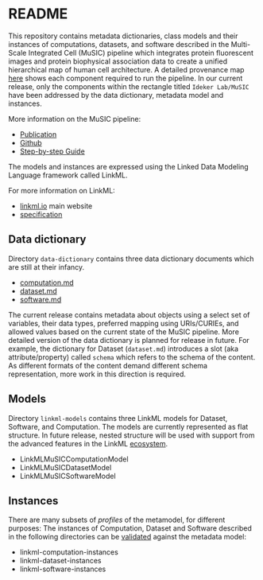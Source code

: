 # README


This repository contains metadata dictionaries, class models and their instances of
computations, datasets, and software described in the Multi-Scale Integrated Cell
(MuSIC) pipeline which integrates protein fluorescent images and protein
biophysical association data to create a unified hierarchical map of human cell
architecture. A detailed provenance map [here](./Music_Provenance_Map.png) shows each component required to run the pipeline. In our current release, only the components within the rectangle titled `Ideker Lab/MuSIC` have been addressed by the data dictionary, metadata model and instances.   

More information on the MuSIC pipeline:

* [Publication](https://www.biorxiv.org/cgi/content/short/2020.06.21.163709v1)
* [Github](https://github.com/idekerlab/MuSIC)
* [Step-by-step Guide](https://github.com/idekerlab/MuSIC/wiki/A-Step-By-Step-Guide-to-Building-a-MuSIC-Map)

The models and instances are expressed using the Linked Data Modeling Language
framework called LinkML.

For more information on LinkML:

* [linkml.io](https://linkml.io) main website
* [specification](https://linkml.io/linkml-model/docs/specification/)


## Data dictionary
Directory `data-dictionary` contains three data dictionary documents which are still at their infancy.

* [computation.md](./data-dictionary/computation.md)
* [dataset.md](./data-dictionary/dataset.md)
* [software.md](./data-dictionary/software.md)

The current release contains metadata about objects using a select set of variables, their data types, preferred mapping using URIs/CURIEs, and allowed values based on the current state of the MuSIC pipeline. More detailed version of the data dictionary is planned for release in future. For example, the dictionary for Dataset (`dataset.md`) introduces a slot (aka attribute/property) called `schema` which refers to the schema of the content. As different formats of the content demand different schema representation, more work in this direction is required.

## Models
Directory `linkml-models` contains three LinkML models for Dataset, Software, and Computation. The models are currently represented as flat structure. In future release, nested structure will be used with support from the advanced features in the LinkML [ecosystem](https://linkml.io/linkml/ecosystem.html).   

* LinkMLMuSICComputationModel
* LinkMLMuSICDatasetModel
* LinkMLMuSICSoftwareModel

## Instances


There are many subsets of *profiles* of the metamodel, for different purposes:
The instances of Computation, Dataset and Software described in the following directories can be [validated](https://linkml.io/linkml/intro/tutorial02.html#validating) against the metadata model:

* linkml-computation-instances
* linkml-dataset-instances
* linkml-software-instances
